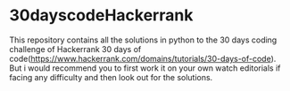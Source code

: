 # 30dayscodeHackerrank
This repository contains all the solutions in python to the 30 days coding challenge of Hackerrank 30 days of code(https://www.hackerrank.com/domains/tutorials/30-days-of-code).
But i would recommend you to first work it on your own watch editorials if facing any difficulty and then look out for the solutions. 
